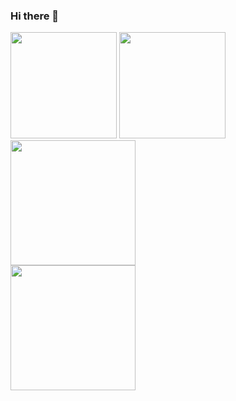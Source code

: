 ### Hi there 👋

<img
  src="https://github-readme-stats.eguchi.cc/api?username=eguchi1611&theme=dracula&hide_border=true&show_icons=true&rank_icon=github&hide=contribs"
  alt=""
  height="170"
/>
<img
  src="https://github-readme-stats.eguchi.cc/api/top-langs/?username=eguchi1611&theme=dracula&hide_border=true&layout=compact"
  alt=""
  height="170"
/>  
<img
  src="http://github-profile-summary-cards.vercel.app/api/cards/profile-details?username=eguchi1611&theme=dracula"
  alt=""
  height="200"
/>  
<img
  src="https://github-profile-trophy.vercel.app/?username=eguchi1611&theme=dracula&no-frame=true&rank=SECRET,SSS,SS,S,AAA,AA,A,B&margin-w=5"
  alt=""
  height="200"
/>
